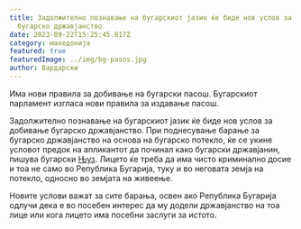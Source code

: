 ```yaml
---
title: Задолжително познавање на бугарскиот јазик ќе биде нов услов за добивање
  бугарско државјанство
date: 2023-09-22T15:25:45.817Z
category: македонија
featured: true
featuredImage: ../img/bg-pasos.jpg
author: Вардарски
---
```

<!--StartFragment-->

Има нови правила за добивање на бугарски пасош. Бугарскиот парламент изгласа нови правила за издавање пасош.

Задолжително познавање на бугарскиот јазик ќе биде нов услов за добивање бугарско државјанство. При поднесување барање за бугарско државјанство на основа на бугарско потекло, ќе се укине условот предок на апликантот да починал како бугарски државјанин, пишува бугарски [Њуз](https://news.bg/society/balgarsko-grazhdanstvo-samo-s-chisto-sadebno-minalo-i-po-naturalizatsiya.html). Лицето ќе треба да има чисто криминално досие и тоа не само во Република Бугарија, туку и во неговата земја на потекло, односно во земјата на живеење.

Новите услови важат за сите барања, освен ако Република Бугарија одлучи дека е во посебен интерес да му додели државјанство на тоа лице или кога лицето има посебни заслуги за истото.

<!--EndFragment-->